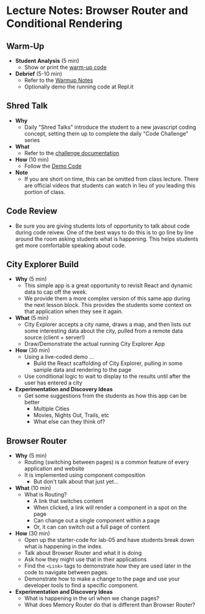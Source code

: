 # Lecture Notes: Browser Router and Conditional Rendering

## Warm-Up

- **Student Analysis** (5 min)
  - Show or print the [warm-up code](../warm-up/warm-up.md)
- **Debrief** (5-10 min)
  - Refer to the [Warmup Notes](../warm-up/NOTES.md)
  - Optionally demo the running code at Repl.it

## Shred Talk

- **Why**
  - Daily "Shred Talks" introduce the student to a new javascript coding concept, setting them up to complete the daily "Code Challenge" series
- **What**
  - Refer to the [challenge documentation](../challenges/README.md)
- **How** (10 min)
  - Follow the [Demo Code](../challenges/DEMO.md)
- **Note**
  - If you are short on time, this can be omitted from class lecture. There are official videos that students can watch in lieu of you leading this portion of class.

## Code Review

  - Be sure you are giving students lots of opportunity to talk about code during code reivew. One of the best ways to do this is to go line by line around the room asking students what is happening. This helps students get more comfortable speaking about code.

## City Explorer Build

- **Why** (5 min)
  - This simple app is a great opportunity to revisit React and dynamic data to cap off the week.
  - We provide them a more complex version of this same app during the next lesson block. This provides the students some context on that application when they see it again.
- **What** (5 min)
  - City Explorer accepts a city name, draws a map, and then lists out some interesting data about the city, pulled from a remote data source (client + server!)
  - Draw/Demonstrate the actual running City Explorer App
- **How** (30 min)
  - Using a live-coded demo ...
    - Build the React scaffolding of City Explorer, pulling in some sample data and rendering to the page
  - Use conditional logic to wait to display to the results until after the user has entered a city
- **Experimentation and Discovery Ideas**
  - Get some suggestions from the students as how this app can be better
    - Multiple Cities
    - Movies, Nights Out, Trails, etc
    - What else can they think of?

## Browser Router

- **Why** (5 min)
  - Routing (switching between pages) is a common feature of every application and website
  - It is implemented using component composition
    - But don't talk about that just yet...
- **What** (10 min)
  - What is Routing?
    - A link that switches content
    - When clicked, a link will render a component in a spot on the page
    - Can change out a single component within a page
    - Or, it can can switch out a full page of content
- **How** (30 min)
  - Open up the starter-code for lab-05 and have students break down what is happening in the index.
  - Talk about Browser Router and what it is doing
  - Ask how they might use that in their applications
  - Find the `<Link>` tags to demonstrate how they are used later in the code to navigate between pages.
  - Demonstrate how to make a change to the page and use your developer tools to find a specific component.
- **Experimentation and Discovery Ideas**
  - What is happening in the url when we change pages? 
  - What does Memory Router do that is different than Browser Router?

